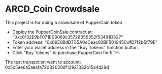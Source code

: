 # ARCD_Coin Crowdsale

This project is for doing a crowdsale of PupperCoin token.

- Deploy the PupperCoinSale contract at: "0xc0102E9bF071E08069c35728355352f53491D327"
- Token address: "0x09E0BdD7D5A0cCeac80BF501945CdfD7f2b5f79E"
- Enter your wallet address in the "Buy Tokens" function button.
- Click "Buy Tokens" to purchase PupperCoin for ETH.

The test transaction went to account: 0x5c5ae6a5aeafa72d32020df12921332b15a4d29d

